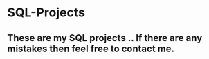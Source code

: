 # SQL-Projects

## These are my SQL projects .. If there are any mistakes then feel free to contact me.
